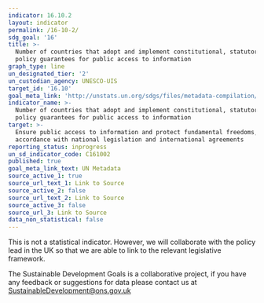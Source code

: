 ```yaml
---
indicator: 16.10.2
layout: indicator
permalink: /16-10-2/
sdg_goal: '16'
title: >-
  Number of countries that adopt and implement constitutional, statutory and/or
  policy guarantees for public access to information
graph_type: line
un_designated_tier: '2'
un_custodian_agency: UNESCO-UIS
target_id: '16.10'
goal_meta_link: 'http://unstats.un.org/sdgs/files/metadata-compilation/Metadata-Goal-16.pdf'
indicator_name: >-
  Number of countries that adopt and implement constitutional, statutory and/or
  policy guarantees for public access to information
target: >-
  Ensure public access to information and protect fundamental freedoms, in
  accordance with national legislation and international agreements
reporting_status: inprogress
un_sd_indicator_code: C161002
published: true
goal_meta_link_text: UN Metadata
source_active_1: true
source_url_text_1: Link to Source
source_active_2: false
source_url_text_2: Link to Source
source_active_3: false
source_url_3: Link to Source
data_non_statistical: false
---
```


This is not a statistical indicator. However, we will collaborate with the policy lead in the UK so that we are able to link to the relevant legislative framework.

The Sustainable Development Goals is a collaborative project, if you have any feedback or suggestions for data please contact us at <SustainableDevelopment@ons.gov.uk>  
